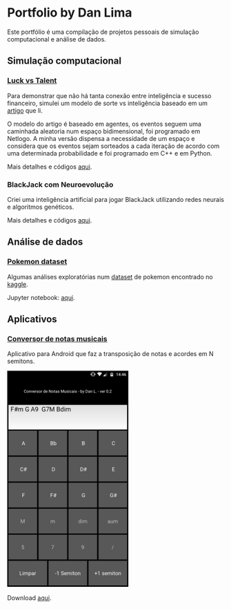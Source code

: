 # Portfolio by Dan Lima

Este portfólio é uma compilação de projetos pessoais de simulação computacional e análise de dados.

## Simulação computacional

### [Luck vs Talent](https://github.com/limadlp/LuckvsTalent)

Para demonstrar que não há tanta conexão entre inteligência e sucesso financeiro, simulei um modelo de sorte vs inteligência baseado em um [artigo](https://arxiv.org/pdf/1802.07068.pdf) que li. 

O modelo do artigo é baseado em agentes, os eventos seguem uma caminhada aleatoria num espaço bidimensional, foi programado em Netlogo. A minha versão dispensa a necessidade de um espaço e considera que os eventos sejam sorteados a cada iteração de acordo com uma determinada probabilidade e foi programado em C++ e em Python.

Mais detalhes e códigos [aqui](https://github.com/limadlp/LuckvsTalent).

### BlackJack com Neuroevolução

Criei uma inteligência artificial para jogar BlackJack utilizando redes neurais e algoritmos genéticos.

Mais detalhes e códigos [aqui](https://limadlp.github.io).


## Análise de dados

### [Pokemon dataset](https://github.com/limadlp/LuckvsTalent)

Algumas análises exploratórias num [dataset](https://www.kaggle.com/abcsds/pokemon) de pokemon encontrado no [kaggle](https://www.kaggle.com/).

Jupyter notebook: [aqui](https://github.com/limadlp/Pokemon).


## Aplicativos

### [Conversor de notas musicais](https://transpose-musical-notes.br.aptoide.com/?store_name=danl800)

Aplicativo para Android que faz a transposição de notas e acordes em N semitons.

<a href="url"><img src="./img/IMG-20180611-WA0005.jpg" height="500"></a>


Download [aqui](https://transpose-musical-notes.br.aptoide.com/?store_name=danl800).
